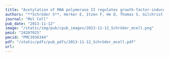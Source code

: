 ```yaml
---
title: "Acetylation of RNA polymerase II regulates growth-factor-induced gene transcription in mammalian cells"
authors: "**Schröder S**, Herker E, Itzen F, He D, Thomas S, Gilchrist DA, Kaehlcke K, Cho S, Pollard KS, Capra JA, Schnölzer M, Cole PA, Geyer M, Bruneau BG, Adelman K, Ott M."
journal: "Mol Cell"
pub_date: "2013-11-12"
image: "/static/img/pub/cpub_images/2013-11-12_Schröder_mcell.png"
pmid: "24207025"
pmcid: "PMC3936344"
pdf: "/static/pdfs/pub_pdfs/2013-11-12_Schröder_mcell.pdf"
url: 
---
```

